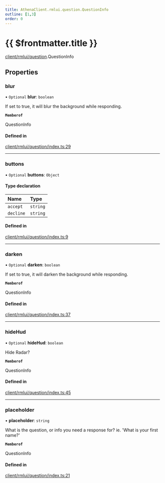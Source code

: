 ```yaml
---
title: AthenaClient.rmlui.question.QuestionInfo
outline: [1,3]
order: 0
---
```


# {{ $frontmatter.title }}


[client/rmlui/question](../modules/client_rmlui_question.md).QuestionInfo

## Properties

### blur

• `Optional` **blur**: `boolean`

If set to true, it will blur the background while responding.

**`Memberof`**

QuestionInfo

#### Defined in

[client/rmlui/question/index.ts:29](https://github.com/Stuyk/altv-athena/blob/ae8402672/src/core/client/rmlui/question/index.ts#L29)

___

### buttons

• `Optional` **buttons**: `Object`

#### Type declaration

| Name | Type |
| :------ | :------ |
| `accept` | `string` |
| `decline` | `string` |

#### Defined in

[client/rmlui/question/index.ts:9](https://github.com/Stuyk/altv-athena/blob/ae8402672/src/core/client/rmlui/question/index.ts#L9)

___

### darken

• `Optional` **darken**: `boolean`

If set to true, it will darken the background while responding.

**`Memberof`**

QuestionInfo

#### Defined in

[client/rmlui/question/index.ts:37](https://github.com/Stuyk/altv-athena/blob/ae8402672/src/core/client/rmlui/question/index.ts#L37)

___

### hideHud

• `Optional` **hideHud**: `boolean`

Hide Radar?

**`Memberof`**

QuestionInfo

#### Defined in

[client/rmlui/question/index.ts:45](https://github.com/Stuyk/altv-athena/blob/ae8402672/src/core/client/rmlui/question/index.ts#L45)

___

### placeholder

• **placeholder**: `string`

What is the question, or info you need a response for?
ie. 'What is your first name?'

**`Memberof`**

QuestionInfo

#### Defined in

[client/rmlui/question/index.ts:21](https://github.com/Stuyk/altv-athena/blob/ae8402672/src/core/client/rmlui/question/index.ts#L21)

